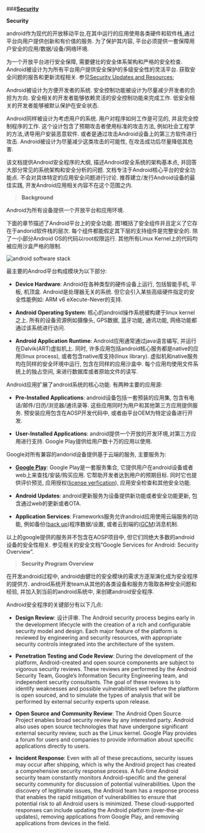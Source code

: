 

###[**Security**](http://source.android.com/security/index.html)

**Security**

android作为现代的开放移动平台,在其中运行的应用使用各类硬件和软件栈,通过平台向用户提供创新和有价值的服务. 为了保护其内容, 平台必须提供一套保障用户安全的应用/数据/设备/网络环境. 

为一个开放平台进行安全保障, 需要健壮的安全体系架构和严格的安全检查. Android被设计为为所有平台用户提供安全保护的多级安全性的灵活平台. 获取安全问题的报告和更新流程相关. 参见[Security Updates and Resources](http://source.android.com/security/overview/updates-resources.html);

Android被设计为方便开发者的系统. 安全控制功能被设计为尽量减少开发者的负担为方向.  安全相关的开发者能够依赖灵活的安全控制功能来完成工作. 低安全相关的开发者能够被默认保护在安全状态.

Android同样被设计为考虑用户的系统. 用户对程序如何工作是可见的, 并且完全控制程序的工作. 这个设计包含了预期攻击者使用标准的攻击方法, 例如社会工程学的方法,诱导用户安装恶意软件. 或者是通过攻击Android设备上的第三方软件进行攻击. Android被设计为尽量减少这类攻击的可能性, 在攻击成功后尽量降低其危害.

该文档提供Android安全程序的大纲, 描述Android安全系统的架构基本点, 并回答大部分常见的系统架构和安全分析的问题. 文档专注于Android核心平台的安全功能点. 不会对具体特定的应用安全问题进行讨论. 推荐建立/发行Android设备的最佳实践, 开发Android应用相关内容不在这个范围之内.



> **Background**


Android为所有设备提供一个开放平台和应用环境.


下面的章节描述了Android平台上的安全功能. 图1概括了安全组件并且定义了它存在于andorid软件栈的层次. 每个组件都能假定其下层的支持组件是完整安全的. 除了一小部分Android OS的代码以root权限运行. 其他所有Linux Kernel上的代码均被应用沙盒严格的限制.

![android software stack](http://source.android.com/security/images/android_software_stack.png)

最主要的Androd平台构成模块为以下部分:

 - **Device Hardware**: Android在各种类型的硬件设备上运行, 包括智能手机, 平板, 机顶盒. Android是处理器无关的系统. 但它会引入某些高级硬件指定的安全性能例如: ARM v6 eXecute-Never的支持.

 - **Android Operating System**: 核心的android操作系统被构建于linux kernel之上. 所有的设备资源例如摄像头, GPS数据, 蓝牙功能, 通讯功能, 网络功能都通过该系统进行访问.

 - **Android Application Runtime**: Android应用通常通过java语言编写, 并运行在Dalvik(ART)虚拟机上. 同时, 许多应用包括android核心服务都是native的应用(linux process), 或者包含native库支持(linux library). 虚拟机和native服务均在同样的安全环境中运行, 包含在同样的应用沙盒中.  每个应用均使用文件系统上的独占空间, 来进行数据库或者原始文件的读写. 


Android应用扩展了android系统的核心功能. 有两种主要的应用源:

 - **Pre-Installed Applications**: android设备包括一套预装的应用集, 包含有电话/邮件/日历/浏览器/通讯录等. 这些应用同时为用户和其他第三方应用提供服务. 预安装应用包含在AOSP开发代码中, 或者由平台OEM为特定设备进行开发.

 - **User-Installed Applications**: android提供一个开放的开发环境,对第三方应用进行支持. Google Play提供给用户数十万的应用以使用.

Google对所有兼容的andorid设备提供基于云端的服务, 主要服务为:

 - **[Google Play](https://play.google.com/store)**: Google Play是一套服务集合, 它提供用户在android设备或者web上来查找/安装/购买应用. 它帮助开发者达到用户的预期目标. 同时它也提供评价预览, 应用授权([license verfication](https://developer.android.com/guide/publishing/licensing.html)), 应用安全检查和其他安全功能.
 
 - **Android Updates**: android更新服务为设备提供新功能或者安全功能更新, 包含通过web的更新或者OTA.

 - **Application Services**: Frameworks服务允许android应用使用云端服务的功能, 例如备份([back up](https://developer.android.com/guide/topics/data/backup.html))程序数据/设置, 或者云到端的([GCM](https://developers.google.com/cloud-messaging/))消息机制.

以上的google提供的服务并不包含在AOSP项目中, 但它们同绝大多数的android设备的安全性相关. 参见相关的安全文档“Google Services for Android: Security Overview”.


> **Security Program Overview**

在开发android过程中, android由健壮的安全模块的需求方逐渐演化成为安全程序的提供方. android系统开发team从其他的各类设备和服务方吸取各种安全问题和经验, 并加入到当前的android系统中, 来创建android安全程序.

Android安全程序的关键部分有以下几点:

 - **Design Review**: 设计评审. The Android security process begins early in the development lifecycle with the creation of a rich and configurable security model and design. Each major feature of the platform is reviewed by engineering and security resources, with appropriate security controls integrated into the architecture of the system.

 - **Penetration Testing and Code Review**: During the development of the platform, Android-created and open source components are subject to vigorous security reviews. These reviews are performed by the Android Security Team, Google’s Information Security Engineering team, and independent security consultants. The goal of these reviews is to identify weaknesses and possible vulnerabilities well before the platform is open sourced, and to simulate the types of analysis that will be performed by external security experts upon release.

 - **Open Source and Community Review**: The Android Open Source Project enables broad security review by any interested party. Android also uses open source technologies that have undergone significant external security review, such as the Linux kernel. Google Play provides a forum for users and companies to provide information about specific applications directly to users.

 - **Incident Response**: Even with all of these precautions, security issues may occur after shipping, which is why the Android project has created a comprehensive security response process. A full-time Android security team constantly monitors Android-specific and the general security community for discussion of potential vulnerabilities. Upon the discovery of legitimate issues, the Android team has a response process that enables the rapid mitigation of vulnerabilities to ensure that potential risk to all Android users is minimized. These cloud-supported responses can include updating the Android platform (over-the-air updates), removing applications from Google Play, and removing applications from devices in the field.